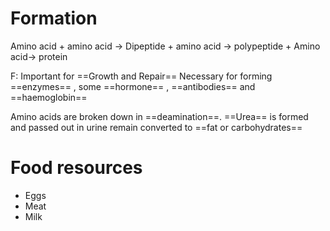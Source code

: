 # Formation
Amino acid + amino acid   →  Dipeptide + amino acid  → polypeptide + Amino acid→ protein

F: Important for ==Growth and Repair==
Necessary for forming ==enzymes== , some ==hormone== , ==antibodies== and ==haemoglobin==

Amino acids are broken down in ==deamination==.
==Urea== is formed and passed out in urine
remain converted to ==fat or carbohydrates==

# Food resources
- Eggs
- Meat
- Milk
